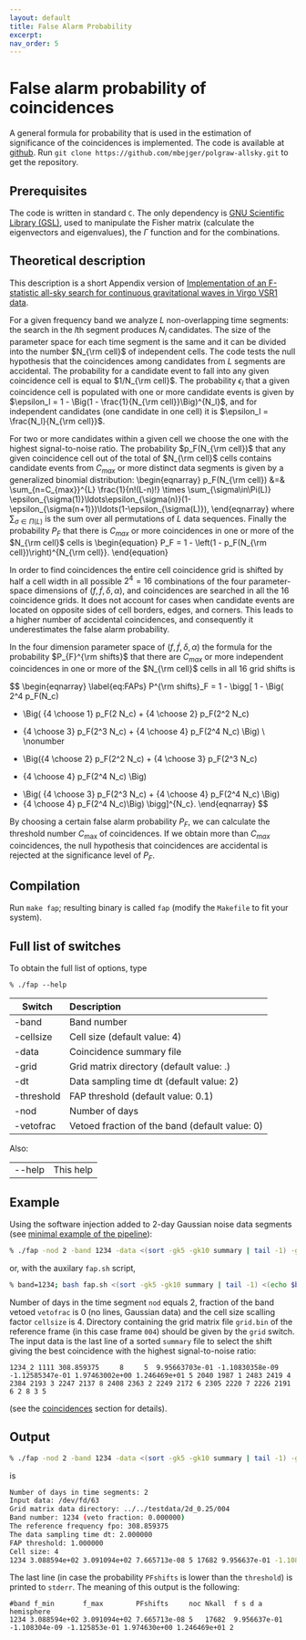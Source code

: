 ```yaml
---
layout: default
title: False Alarm Probability
excerpt:
nav_order: 5
---
```


# False alarm probability of coincidences

A general formula for probability that is used in the estimation of significance of the coincidences is implemented. The code is available at [github](https://github.com/mbejger/polgraw-allsky/tree/master). Run `git clone https://github.com/mbejger/polgraw-allsky.git` to get the repository.

## Prerequisites 

The code is written in standard `C`. The only dependency is [GNU Scientific Library (GSL)](http://www.gnu.org/software/gsl/), used to manipulate the Fisher matrix (calculate the eigenvectors and eigenvalues), the $\Gamma$ function and for the combinations. 
 
## Theoretical description 

This description is a short Appendix version of [Implementation of an F-statistic all-sky search for continuous gravitational waves in Virgo VSR1 data](http://iopscience.iop.org/0264-9381/31/16/165014/). 

For a given frequency band we analyze $L$ non-overlapping time segments: the search in the $l$th segment produces $N_l$ candidates. The size of the parameter space for each time segment is the same and it can be divided into the number $N_{\rm cell}$ of independent cells. The code tests the null hypothesis that the coincidences among candidates from $L$ segments are accidental.
The probability for a candidate event to fall into any given coincidence cell is equal to $1/N_{\rm cell}$. The probability $\epsilon_l$ that a given coincidence cell is populated with one or more candidate events is given by $\epsilon_l = 1 - \Big(1 - \frac{1}{N_{\rm cell}}\Big)^{N_l}$, 
and for independent candidates (one candidate in one cell) it is $\epsilon_l = \frac{N_l}{N_{\rm cell}}$.

For two or more candidates within a given cell we choose the one with the highest signal-to-noise ratio. The probability $p_F(N_{\rm cell})$ that any given coincidence cell out of the total of $N_{\rm cell}$ cells contains candidate events from $C_{max}$ or more distinct data segments is given by a generalized binomial distribution:
\begin{eqnarray}
p_F(N_{\rm cell}) &=& \sum_{n=C_{max}}^{L} \frac{1}{n!(L-n)!} \times \sum_{\sigma\in\Pi(L)} \epsilon_{\sigma(1)}\ldots\epsilon_{\sigma(n)}(1-\epsilon_{\sigma(n+1)})\ldots(1-\epsilon_{\sigma(L)}),
\end{eqnarray}
where $\sum_{\sigma \in \Pi(L)}$ is the sum over all permutations of $L$ data sequences.
Finally the probability $P_F$ that there is $C_{max}$ or more coincidences
in one or more of the $N_{\rm cell}$ cells is
\begin{equation}
P_F = 1 - \left(1 - p_F(N_{\rm cell})\right)^{N_{\rm cell}}.
\end{equation} 

In order to find coincidences the entire cell coincidence grid is shifted by half a cell width in all possible $2^4 = 16$ combinations of the four parameter-space dimensions of $(f, \dot{f}, \delta, \alpha)$, and coincidences are searched in all the 16 coincidence grids. It does not account for cases when candidate events are located on opposite sides of cell borders, edges, and corners. This leads to a higher number of accidental coincidences, and consequently it underestimates the false alarm probability.

In the four dimension parameter space of $(f, \dot{f}, \delta, \alpha)$ the formula for the probability
$P_{F}^{\rm shifts}$ that there are $C_{max}$ or more independent coincidences in one or more of the $N_{\rm cell}$ cells in all 16 grid shifts is

$$
\begin{eqnarray}
\label{eq:FAPs}
P^{\rm shifts}_F = 1 - \bigg[ 1 - \Big( 2^4 p_F(N_c) 
- \Big( {4 \choose 1} p_F(2 N_c) + {4 \choose 2} p_F(2^2 N_c) 
+ {4 \choose 3} p_F(2^3 N_c) + {4 \choose 4} p_F(2^4 N_c)   \Big) \\ \nonumber  
- \Big({4 \choose 2} p_F(2^2 N_c) + {4 \choose 3} p_F(2^3 N_c) 
+ {4 \choose 4} p_F(2^4 N_c) \Big) 
- \Big( {4 \choose 3} p_F(2^3 N_c) + {4 \choose 4} p_F(2^4 N_c) \Big) 
- {4 \choose 4} p_F(2^4 N_c)\Big)  \bigg]^{N_c}.
\end{eqnarray}
$$

By choosing a certain false alarm probability $P_F$, we can calculate the threshold number $C_{\mathrm{max}}$ of coincidences. If we obtain more than $C_{max}$ coincidences, the null hypothesis that coincidences are accidental is rejected at the significance level of $P_F$.


## Compilation

Run `make fap`; resulting binary is called `fap` (modify the `Makefile` to fit your system).

## Full list of switches 

To obtain the full list of options, type 
```
% ./fap --help 
```

| Switch          | Description       |
|-----------------|:------------------|
|-band            | Band number
|-cellsize        | Cell size (default value: 4)
|-data            | Coincidence summary file
|-grid            | Grid matrix directory (default value: .)
|-dt              | Data sampling time dt (default value: 2)
|-threshold       | FAP threshold (default value: 0.1)
|-nod             | Number of days
|-vetofrac        | Vetoed fraction of the band (default value: 0)

Also:

|                 |             | 
|-----------------|:------------|
| --help          |This help    |

## Example 

Using the software injection added to 2-day Gaussian noise data segments (see [minimal example of the pipeline](../polgraw-allsky/pipeline_script)): 
```bash 
% ./fap -nod 2 -band 1234 -data <(sort -gk5 -gk10 summary | tail -1) -grid ../../testdata/2d_0.25/004 -vetofrac 0.0 -cellsize 4 -threshold 1.0 
```
or, with the auxilary `fap.sh` script, 
```bash 
% band=1234; bash fap.sh <(sort -gk5 -gk10 summary | tail -1) <(echo $band 0.0) ../../testdata/2d_0.25/004 
```
Number of days in the time segment `nod` equals 2, fraction of the band vetoed `vetofrac` is 0 (no lines, Gaussian data) and the cell size scalling factor `cellsize` is 4. Directory containing the grid matrix file `grid.bin` of the reference frame (in this case frame `004`) should be given by the `grid` switch. The input data is the last line of a sorted `summary` file to select the shift giving the best coincidence with the highest signal-to-noise ratio: 
```
1234_2 1111 308.859375     8     5  9.95663703e-01 -1.10830358e-09 -1.12585347e-01 1.97463002e+00 1.246469e+01 5 2040 1987 1 2483 2419 4 2384 2193 3 2247 2137 8 2408 2363 2 2249 2172 6 2305 2220 7 2226 2191 6 2 8 3 5
```
(see the [coincidences](../polgraw-allsky/coincidences) section for details). 

## Output

```bash 
% ./fap -nod 2 -band 1234 -data <(sort -gk5 -gk10 summary | tail -1) -grid ../../testdata/2d_0.25/004 -vetofrac 0.0 -cellsize 4 -threshold 1.0 
```
is
```bash 
Number of days in time segments: 2
Input data: /dev/fd/63
Grid matrix data directory: ../../testdata/2d_0.25/004
Band number: 1234 (veto fraction: 0.000000)
The reference frequency fpo: 308.859375
The data sampling time dt: 2.000000
FAP threshold: 1.000000
Cell size: 4
1234 3.088594e+02 3.091094e+02 7.665713e-08 5 17682 9.956637e-01 -1.108304e-09 -1.125853e-01 1.974630e+00 1.246469e+01 2
```
The last line (in case the probability `PFshifts` is lower than the `threshold`) is printed to `stderr`. The meaning of this output is the following:  
```
#band f_min       f_max        PFshifts     noc Nkall  f s d a hemisphere 
1234 3.088594e+02 3.091094e+02 7.665713e-08 5   17682  9.956637e-01 -1.108304e-09 -1.125853e-01 1.974630e+00 1.246469e+01 2
```
